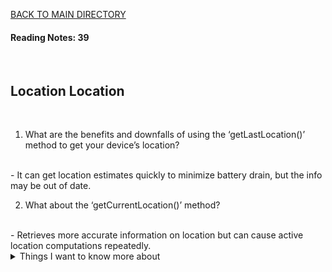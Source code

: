 [BACK TO MAIN DIRECTORY](../README.md)

#### Reading Notes: 39
<br>

## Location Location
<br>


1. What are the benefits and downfalls of using the ‘getLastLocation()’ method to get your device’s location?
<br>
- It can get location estimates quickly to minimize battery drain, but the info may be out of date.

2. What about the ‘getCurrentLocation()’ method?
<br>
- Retrieves more accurate information on location but can cause active location computations repeatedly.



<details>
<summary>Things I want to know more about</summary>

Begin writing here...
  
</details>
